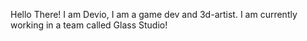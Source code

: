 Hello There!
I am Devio, I am a game dev and 3d-artist. 
I am currently working in a team called Glass Studio!
